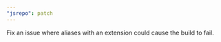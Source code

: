 ```yaml
---
"jsrepo": patch
---
```


Fix an issue where aliases with an extension could cause the build to fail.
